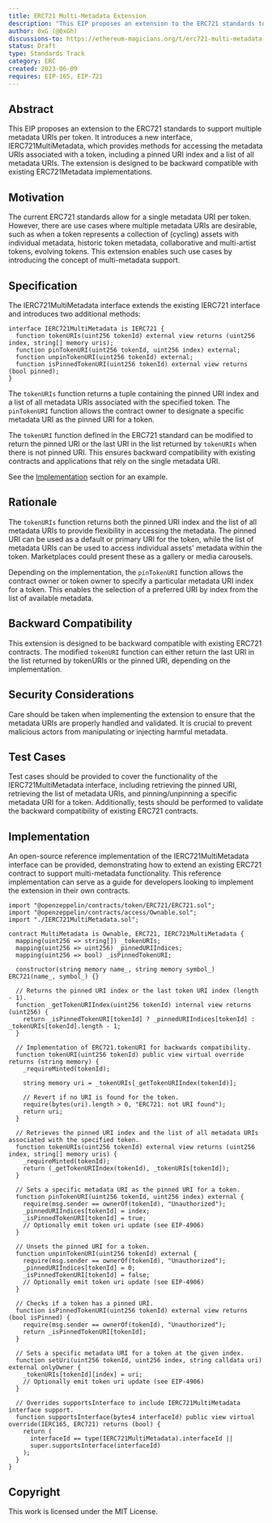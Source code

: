 ```yaml
---
title: ERC721 Multi-Metadata Extension
description: "This EIP proposes an extension to the ERC721 standards to support multiple metadata URIs per token via a new tokenURIs method that returns the pinned metadata index and a list of metadata URIs."
author: 0xG (@0xGh)
discussions-to: https://ethereum-magicians.org/t/erc721-multi-metadata-extension/14629
status: Draft
type: Standards Track
category: ERC
created: 2023-06-09
requires: EIP-165, EIP-721
---
```


## Abstract

This EIP proposes an extension to the ERC721 standards to support multiple metadata URIs per token. It introduces a new interface, IERC721MultiMetadata, which provides methods for accessing the metadata URIs associated with a token, including a pinned URI index and a list of all metadata URIs. The extension is designed to be backward compatible with existing ERC721Metadata implementations.

## Motivation

The current ERC721 standards allow for a single metadata URI per token. However, there are use cases where multiple metadata URIs are desirable, such as when a token represents a collection of (cycling) assets with individual metadata, historic token metadata, collaborative and multi-artist tokens, evolving tokens. This extension enables such use cases by introducing the concept of multi-metadata support.

## Specification

The IERC721MultiMetadata interface extends the existing IERC721 interface and introduces two additional methods:

```solidity
interface IERC721MultiMetadata is IERC721 {
  function tokenURIs(uint256 tokenId) external view returns (uint256 index, string[] memory uris);
  function pinTokenURI(uint256 tokenId, uint256 index) external;
  function unpinTokenURI(uint256 tokenId) external;
  function isPinnedTokenURI(uint256 tokenId) external view returns (bool pinned);
}
```

The `tokenURIs` function returns a tuple containing the pinned URI index and a list of all metadata URIs associated with the specified token. The `pinTokenURI` function allows the contract owner to designate a specific metadata URI as the pinned URI for a token.

The `tokenURI` function defined in the ERC721 standard can be modified to return the pinned URI or the last URI in the list returned by `tokenURIs` when there is not pinned URI. This ensures backward compatibility with existing contracts and applications that rely on the single metadata URI.

See the [Implementation](#Implementation) section for an example.

## Rationale

The `tokenURIs` function returns both the pinned URI index and the list of all metadata URIs to provide flexibility in accessing the metadata. The pinned URI can be used as a default or primary URI for the token, while the list of metadata URIs can be used to access individual assets' metadata within the token. Marketplaces could present these as a gallery or media carousels.

Depending on the implementation, the `pinTokenURI` function allows the contract owner or token owner to specify a particular metadata URI index for a token. This enables the selection of a preferred URI by index from the list of available metadata.

## Backward Compatibility

This extension is designed to be backward compatible with existing ERC721 contracts. The modified `tokenURI` function can either return the last URI in the list returned by tokenURIs or the pinned URI, depending on the implementation.

## Security Considerations

Care should be taken when implementing the extension to ensure that the metadata URIs are properly handled and validated. It is crucial to prevent malicious actors from manipulating or injecting harmful metadata.

## Test Cases

Test cases should be provided to cover the functionality of the IERC721MultiMetadata interface, including retrieving the pinned URI, retrieving the list of metadata URIs, and pinning/unpinning a specific metadata URI for a token. Additionally, tests should be performed to validate the backward compatibility of existing ERC721 contracts.

## Implementation

An open-source reference implementation of the IERC721MultiMetadata interface can be provided, demonstrating how to extend an existing ERC721 contract to support multi-metadata functionality. This reference implementation can serve as a guide for developers looking to implement the extension in their own contracts.

```solidity
import "@openzeppelin/contracts/token/ERC721/ERC721.sol";
import "@openzeppelin/contracts/access/Ownable.sol";
import "./IERC721MultiMetadata.sol";

contract MultiMetadata is Ownable, ERC721, IERC721MultiMetadata {
  mapping(uint256 => string[]) _tokenURIs;
  mapping(uint256 => uint256) _pinnedURIIndices;
  mapping(uint256 => bool) _isPinnedTokenURI;

  constructor(string memory name_, string memory symbol_) ERC721(name_, symbol_) {}

  // Returns the pinned URI index or the last token URI index (length - 1).
  function _getTokenURIIndex(uint256 tokenId) internal view returns (uint256) {
    return _isPinnedTokenURI[tokenId] ? _pinnedURIIndices[tokenId] : _tokenURIs[tokenId].length - 1;
  }

  // Implementation of ERC721.tokenURI for backwards compatibility.
  function tokenURI(uint256 tokenId) public view virtual override returns (string memory) {
    _requireMinted(tokenId);

    string memory uri = _tokenURIs[_getTokenURIIndex(tokenId)];

    // Revert if no URI is found for the token.
    require(bytes(uri).length > 0, "ERC721: not URI found");
    return uri;
  }

  // Retrieves the pinned URI index and the list of all metadata URIs associated with the specified token.
  function tokenURIs(uint256 tokenId) external view returns (uint256 index, string[] memory uris) {
    _requireMinted(tokenId);
    return (_getTokenURIIndex(tokenId), _tokenURIs[tokenId]);
  }

  // Sets a specific metadata URI as the pinned URI for a token.
  function pinTokenURI(uint256 tokenId, uint256 index) external {
    require(msg.sender == ownerOf(tokenId), "Unauthorized");
    _pinnedURIIndices[tokenId] = index;
    _isPinnedTokenURI[tokenId] = true;
    // Optionally emit token uri update (see EIP-4906)
  }

  // Unsets the pinned URI for a token.
  function unpinTokenURI(uint256 tokenId) external {
    require(msg.sender == ownerOf(tokenId), "Unauthorized");
    _pinnedURIIndices[tokenId] = 0;
    _isPinnedTokenURI[tokenId] = false;
    // Optionally emit token uri update (see EIP-4906)
  }

  // Checks if a token has a pinned URI.
  function isPinnedTokenURI(uint256 tokenId) external view returns (bool isPinned) {
    require(msg.sender == ownerOf(tokenId), "Unauthorized");
    return _isPinnedTokenURI[tokenId];
  }

  // Sets a specific metadata URI for a token at the given index.
  function setUri(uint256 tokenId, uint256 index, string calldata uri) external onlyOwner {
    _tokenURIs[tokenId][index] = uri;
    // Optionally emit token uri update (see EIP-4906)
  }

  // Overrides supportsInterface to include IERC721MultiMetadata interface support.
  function supportsInterface(bytes4 interfaceId) public view virtual override(IERC165, ERC721) returns (bool) {
    return (
      interfaceId == type(IERC721MultiMetadata).interfaceId ||
      super.supportsInterface(interfaceId)
    );
  }
}
```

## Copyright

This work is licensed under the MIT License.
